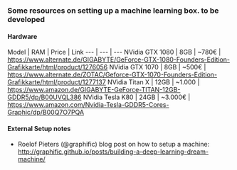 ### Some resources on setting up a machine learning box. to be developed

#### Hardware

Model | RAM | Price | Link
--- | --- | ---
NVidia GTX 1080 | 8GB | ~780€ | https://www.alternate.de/GIGABYTE/GeForce-GTX-1080-Founders-Edition-Grafikkarte/html/product/1276056
NVidia GTX 1070 | 8GB | ~500€ | https://www.alternate.de/ZOTAC/Geforce-GTX-1070-Founders-Edition-Grafikkarte/html/product/1277137
NVidia Titan X | 12GB | ~1.000 | https://www.amazon.de/GIGABYTE-GeForce-TITAN-12GB-GDDR5/dp/B00UVQL386
NVidia Tesla K80 | 24GB | ~3.000€ | https://www.amazon.com/Nvidia-Tesla-GDDR5-Cores-Graphic/dp/B00Q7O7PQA

#### External Setup notes
- Roelof Pieters (@graphific) blog post on how to setup a machine: http://graphific.github.io/posts/building-a-deep-learning-dream-machine/
